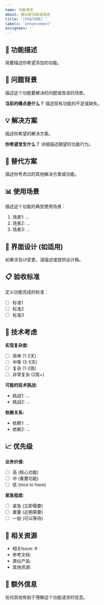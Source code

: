```yaml
---
name: 功能请求
about: 建议新功能或改进
title: '[FEATURE] '
labels: 'enhancement'
assignees: ''
---
```


## 🚀 功能描述

简要描述你希望添加的功能。

## 🎯 问题背景

描述这个功能要解决的问题或改进的场景。

**当前的痛点是什么？**
描述现有功能的不足或缺失。

## 💡 解决方案

描述你希望的解决方案。

**你希望发生什么？**
详细描述期望的功能行为。

## 🔄 替代方案

描述你考虑过的其他解决方案或功能。

## 📊 使用场景

描述这个功能的典型使用场景：

1. 场景1: ...
2. 场景2: ...
3. 场景3: ...

## 🎨 界面设计 (如适用)

如果涉及UI变更，请描述或提供设计稿。

## 📋 验收标准

定义功能完成的标准：

- [ ] 标准1
- [ ] 标准2
- [ ] 标准3

## 🔧 技术考虑

**实现复杂度:**
- [ ] 简单 (1-2天)
- [ ] 中等 (3-5天)
- [ ] 复杂 (1-2周)
- [ ] 非常复杂 (2周+)

**可能的技术挑战:**
- 挑战1: ...
- 挑战2: ...

**依赖关系:**
- 依赖1: ...
- 依赖2: ...

## 📈 优先级

**业务价值:**
- [ ] 高 (核心功能)
- [ ] 中 (重要功能)
- [ ] 低 (nice to have)

**紧急程度:**
- [ ] 紧急 (立即需要)
- [ ] 重要 (近期需要)
- [ ] 一般 (可以等待)

## 🔗 相关资源

- 相关Issue: #
- 参考文档: 
- 类似产品: 
- 其他资源: 

## 💬 额外信息

任何其他有助于理解这个功能请求的信息。
